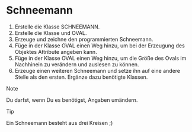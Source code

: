 # Schneemann
1. Erstelle die Klasse SCHNEEMANN.
1. Erstelle die Klasse und OVAL.
1. Erzeuge und zeichne den programmierten Schneemann.
1. Füge in der Klasse OVAL einen Weg hinzu, um bei der Erzeugung des Objektes Attribute angeben kann.
1. Füge in der Klasse OVAL einen Weg hinzu, um die Größe des Ovals im Nachhinein zu verändern und auslesen zu können.
1. Erzeuge einen weiteren Schneemann und setze ihn auf eine andere Stelle als den ersten. Ergänze dazu benötigte Klassen.

> [!NOTE]
> Du darfst, wenn Du es benötigst, Angaben umändern.

> [!TIP]
> Ein Schneemann besteht aus drei Kreisen ;)